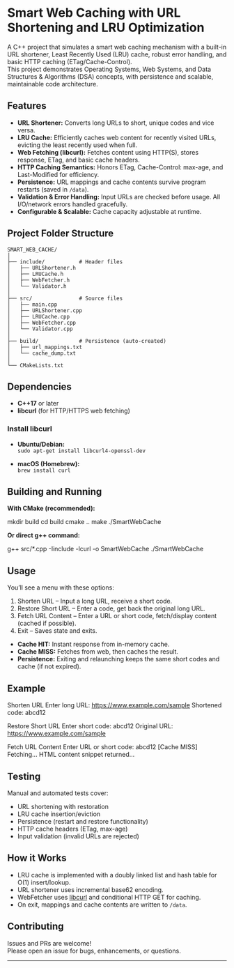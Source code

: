 # Smart Web Caching with URL Shortening and LRU Optimization

A C++ project that simulates a smart web caching mechanism with a built-in URL shortener, Least Recently Used (LRU) cache, robust error handling, and basic HTTP caching (ETag/Cache-Control).  
This project demonstrates Operating Systems, Web Systems, and Data Structures & Algorithms (DSA) concepts, with persistence and scalable, maintainable code architecture.

## Features

- **URL Shortener:** Converts long URLs to short, unique codes and vice versa.
- **LRU Cache:** Efficiently caches web content for recently visited URLs, evicting the least recently used when full.
- **Web Fetching (libcurl):** Fetches content using HTTP(S), stores response, ETag, and basic cache headers.
- **HTTP Caching Semantics:** Honors ETag, Cache-Control: max-age, and Last-Modified for efficiency.
- **Persistence:** URL mappings and cache contents survive program restarts (saved in `/data`).
- **Validation & Error Handling:** Input URLs are checked before usage. All I/O/network errors handled gracefully.
- **Configurable & Scalable:** Cache capacity adjustable at runtime.

## Project Folder Structure
```
SMART_WEB_CACHE/
│
├── include/           # Header files
│   ├── URLShortener.h
│   ├── LRUCache.h
│   ├── WebFetcher.h
│   └── Validator.h
│
├── src/               # Source files
│   ├── main.cpp
│   ├── URLShortener.cpp
│   ├── LRUCache.cpp
│   ├── WebFetcher.cpp
│   └── Validator.cpp
│
├── build/             # Persistence (auto-created)
│   ├── url_mappings.txt
│   └── cache_dump.txt
│
└── CMakeLists.txt
```




## Dependencies

- **C++17** or later
- **libcurl** (for HTTP/HTTPS web fetching)

### Install libcurl

- **Ubuntu/Debian:**  
  `sudo apt-get install libcurl4-openssl-dev`

- **macOS (Homebrew):**  
  `brew install curl`

## Building and Running

**With CMake (recommended):**

mkdir build
cd build
cmake ..
make
./SmartWebCache


**Or direct g++ command:**

g++ src/*.cpp -Iinclude -lcurl -o SmartWebCache
./SmartWebCache


## Usage

You’ll see a menu with these options:

1. Shorten URL – Input a long URL, receive a short code.
2. Restore Short URL – Enter a code, get back the original long URL.
3. Fetch URL Content – Enter a URL or short code, fetch/display content (cached if possible).
4. Exit – Saves state and exits.

- **Cache HIT:** Instant response from in-memory cache.
- **Cache MISS:** Fetches from web, then caches the result.
- **Persistence:** Exiting and relaunching keeps the same short codes and cache (if not expired).

## Example

Shorten URL
Enter long URL: https://www.example.com/sample
Shortened code: abcd12

Restore Short URL
Enter short code: abcd12
Original URL: https://www.example.com/sample

Fetch URL Content
Enter URL or short code: abcd12
[Cache MISS] Fetching...
HTML content snippet returned...

## Testing

Manual and automated tests cover:

- URL shortening with restoration
- LRU cache insertion/eviction
- Persistence (restart and restore functionality)
- HTTP cache headers (ETag, max-age)
- Input validation (invalid URLs are rejected)



## How it Works

- LRU cache is implemented with a doubly linked list and hash table for O(1) insert/lookup.
- URL shortener uses incremental base62 encoding.
- WebFetcher uses [libcurl](https://curl.se/libcurl/) and conditional HTTP GET for caching.
- On exit, mappings and cache contents are written to `/data`.

## Contributing

Issues and PRs are welcome!  
Please open an issue for bugs, enhancements, or questions.

---
